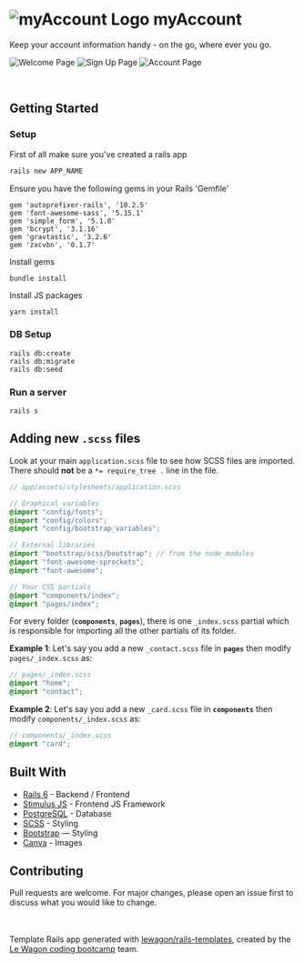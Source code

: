 # ![myAccount Logo](https://user-images.githubusercontent.com/78288118/157034578-aeccdbb6-d0f4-46a2-9cf6-7a2352257597.png) **myAccount**

Keep your account information handy - on the go, where ever you go.

![Welcome Page](https://user-images.githubusercontent.com/78288118/157036091-e772eb44-6e07-4ea4-b703-aeac0b786987.png)
![Sign Up Page](https://user-images.githubusercontent.com/78288118/157036250-40e2fe71-6fd6-43a3-a5e0-c836fb1206c8.png)
![Account Page](https://user-images.githubusercontent.com/78288118/157036354-e422b551-93fe-4cee-b57f-ab640dccc685.png)

<br>

## Getting Started

### Setup

First of all make sure you've created a rails app

```bash
rails new APP_NAME
```

Ensure you have the following gems in your Rails 'Gemfile'

```
gem 'autoprefixer-rails', '10.2.5'
gem 'font-awesome-sass', '5.15.1'
gem 'simple_form', '5.1.0'
gem 'bcrypt', '3.1.16'
gem 'gravtastic', '3.2.6'
gem 'zxcvbn', '0.1.7'
```

Install gems

```
bundle install
```

Install JS packages

```
yarn install
```

### DB Setup

```
rails db:create
rails db:migrate
rails db:seed
```

### Run a server

```
rails s
```

## Adding new `.scss` files

Look at your main `application.scss` file to see how SCSS files are imported. There should **not** be a `*= require_tree .` line in the file.

```scss
// app/assets/stylesheets/application.scss

// Graphical variables
@import "config/fonts";
@import "config/colors";
@import "config/bootstrap_variables";

// External libraries
@import "bootstrap/scss/bootstrap"; // from the node_modules
@import "font-awesome-sprockets";
@import "font-awesome";

// Your CSS partials
@import "components/index";
@import "pages/index";
```

For every folder (**`components`**, **`pages`**), there is one `_index.scss` partial which is responsible for importing all the other partials of its folder.

**Example 1**: Let's say you add a new `_contact.scss` file in **`pages`** then modify `pages/_index.scss` as:

```scss
// pages/_index.scss
@import "home";
@import "contact";
```

**Example 2**: Let's say you add a new `_card.scss` file in **`components`** then modify `components/_index.scss` as:

```scss
// components/_index.scss
@import "card";
```

## Built With

- [Rails 6](https://guides.rubyonrails.org/) - Backend / Frontend
- [Stimulus JS](https://stimulus.hotwired.dev/) - Frontend JS Framework
- [PostgreSQL](https://www.postgresql.org/) - Database
- [SCSS](https://sass-lang.com/) - Styling
- [Bootstrap](https://getbootstrap.com/) — Styling
- [Canva](https://www.canva.com/) - Images

## Contributing

Pull requests are welcome. For major changes, please open an issue first to discuss what you would like to change.
<br>
<br>
<br>

Template Rails app generated with [lewagon/rails-templates](https://github.com/lewagon/rails-templates), created by the [Le Wagon coding bootcamp](https://www.lewagon.com) team.
